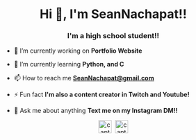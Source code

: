 <link rel="stylesheet" href="devicon.min.css">

<h1 align="center">Hi 👋, I'm SeanNachapat!!</h1>
<h3 align="center">I'm a high school student!!</h3>

- 🔭 I’m currently working on **Portfolio Website**

- 🌱 I’m currently learning **Python, and C**

- 📫 How to reach me **SeanNachapat@gmail.com**

- ⚡ Fun fact **I'm also a content creator in Twitch and Youtube!**

- 💬 Ask me about anything **Text me on my Instagram DM!!**

<p align="center">
<a href="https://twitter.com/captainistz" target="blank"><img align="center" src="https://cdn.jsdelivr.net/npm/simple-icons@3.0.1/icons/twitter.svg" alt="captainistz" height="30" width="30" /></a>&nbsp
<a href="https://instagram.com/captainistz" target="blank"><img align="center" src="https://cdn.jsdelivr.net/npm/simple-icons@3.0.1/icons/instagram.svg" alt="captainistz" height="30" width="30" /></a>
</p>

<!--
**SeanNachapat/SeanNachapat** is a ✨ _special_ ✨ repository because its `README.md` (this file) appears on your GitHub profile.

Here are some ideas to get you started:

- 🔭 I’m currently working on ...
- 🌱 I’m currently learning ...
- 👯 I’m looking to collaborate on ...
- 🤔 I’m looking for help with ...
- 💬 Ask me about ...
- 📫 How to reach me: ...
- 😄 Pronouns: ...
- ⚡ Fun fact: ...
-->
